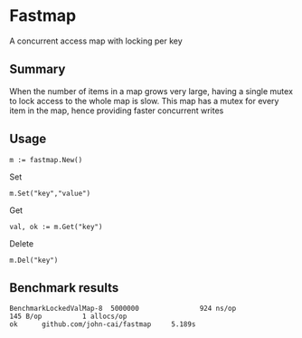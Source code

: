 # Fastmap
A concurrent access map with locking per key


## Summary
When the number of items in a map grows very large, having a single mutex to lock access to the whole map is slow. This map has a mutex for every
item in the map, hence providing faster concurrent writes


## Usage

```
m := fastmap.New()

```

Set
```
m.Set("key","value")
```

Get
```
val, ok := m.Get("key")
```

Delete
```
m.Del("key")
```


## Benchmark results
```
BenchmarkLockedValMap-8  5000000               924 ns/op             145 B/op          1 allocs/op
ok      github.com/john-cai/fastmap     5.189s
```
